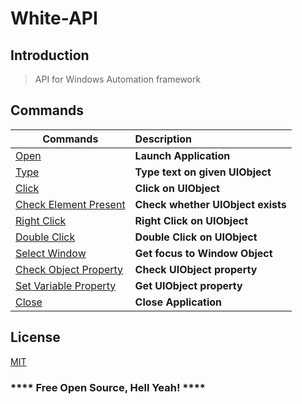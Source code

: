 # White-API

## Introduction

> API for Windows Automation framework

## Commands

| Commands      | Description     | 
|---------------|:---------------|
|[Open]()|**Launch Application**|
|[Type]()|**Type text on given UIObject**|
|[Click]()|**Click on UIObject**|
|[Check Element Present]()|**Check whether UIObject exists**|
|[Right Click]()|**Right Click on UIObject**|
|[Double Click]()|**Double Click on UIObject**|
|[Select Window]()|**Get focus to Window Object**|
|[Check Object Property]()|**Check UIObject property**|
|[Set Variable Property]()|**Get UIObject property**|
|[Close]()|**Close Application**|


## License

[MIT](https://en.wikipedia.org/wiki/MIT_License)

### **** Free Open Source, Hell Yeah! ****
